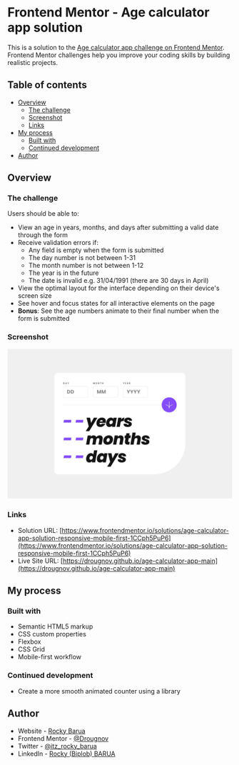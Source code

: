 # Frontend Mentor - Age calculator app solution

This is a solution to the [Age calculator app challenge on Frontend Mentor](https://www.frontendmentor.io/challenges/age-calculator-app-dF9DFFpj-Q). Frontend Mentor challenges help you improve your coding skills by building realistic projects.

## Table of contents

- [Overview](#overview)
  - [The challenge](#the-challenge)
  - [Screenshot](#screenshot)
  - [Links](#links)
- [My process](#my-process)
  - [Built with](#built-with)
  - [Continued development](#continued-development)
- [Author](#author)

## Overview

### The challenge

Users should be able to:

- View an age in years, months, and days after submitting a valid date through the form
- Receive validation errors if:
  - Any field is empty when the form is submitted
  - The day number is not between 1-31
  - The month number is not between 1-12
  - The year is in the future
  - The date is invalid e.g. 31/04/1991 (there are 30 days in April)
- View the optimal layout for the interface depending on their device's screen size
- See hover and focus states for all interactive elements on the page
- **Bonus**: See the age numbers animate to their final number when the form is submitted

### Screenshot

![Age calculator app's screenshot](./design/desktop-design.jpg)

### Links

- Solution URL: [https://www.frontendmentor.io/solutions/age-calculator-app-solution-responsive-mobile-first-1CCph5PuP6](https://www.frontendmentor.io/solutions/age-calculator-app-solution-responsive-mobile-first-1CCph5PuP6)
- Live Site URL: [https://drougnov.github.io/age-calculator-app-main](https://drougnov.github.io/age-calculator-app-main)

## My process

### Built with

- Semantic HTML5 markup
- CSS custom properties
- Flexbox
- CSS Grid
- Mobile-first workflow

### Continued development

- Create a more smooth animated counter using a library

## Author

- Website - [Rocky Barua](https://rockybarua.netlify.app)
- Frontend Mentor - [@Drougnov](https://www.frontendmentor.io/profile/Drougnov)
- Twitter - [@itz_rocky_barua](https://twitter.com/itz_rocky_barua)
- LinkedIn - [Rocky (Biplob) BARUA](https://www.linkedin.com/in/rockybarua)
